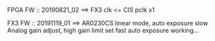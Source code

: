 FPGA FW ::
	20190821_02 ==> FX3 clk <= CIS pclk x1

FX3 FW ::
	20191119_01 ==> AR0230CS linear mode, auto exposure slow
					Analog gain adjust, high gain limit set
					fast auto exposure working...
